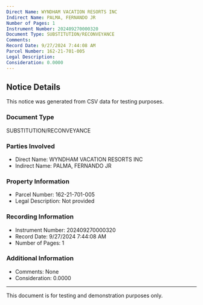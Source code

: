 ```yaml
---
Direct Name: WYNDHAM VACATION RESORTS INC
Indirect Name: PALMA, FERNANDO JR
Number of Pages: 1
Instrument Number: 202409270000320
Document Type: SUBSTITUTION/RECONVEYANCE
Comments: 
Record Date: 9/27/2024 7:44:08 AM
Parcel Number: 162-21-701-005
Legal Description: 
Consideration: 0.0000
---
```


## Notice Details

This notice was generated from CSV data for testing purposes.

### Document Type
SUBSTITUTION/RECONVEYANCE

### Parties Involved
- Direct Name: WYNDHAM VACATION RESORTS INC
- Indirect Name: PALMA, FERNANDO JR

### Property Information
- Parcel Number: 162-21-701-005
- Legal Description: Not provided

### Recording Information
- Instrument Number: 202409270000320
- Record Date: 9/27/2024 7:44:08 AM
- Number of Pages: 1

### Additional Information
- Comments: None
- Consideration: 0.0000

---

This document is for testing and demonstration purposes only.
